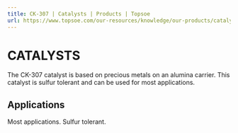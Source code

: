 ```yaml
---
title: CK-307 | Catalysts | Products | Topsoe
url: https://www.topsoe.com/our-resources/knowledge/our-products/catalysts/ck-307#main-content
---
```


# CATALYSTS

The CK-307 catalyst is based on precious metals on an alumina carrier. This catalyst is sulfur tolerant and can be used for most applications.

## Applications

Most applications. Sulfur tolerant.